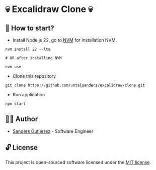 # :skull: Excalidraw Clone :skull:

## :checkered_flag: How to start?

-   Install Node.js 22, go to [NVM](https://github.com/nvm-sh/nvm#git-install) for installation NVM.

```shell
nvm install 22 --lts

# OR after installing NVM

nvm use
```

-   Clone this repository

```shell
git clone https://github.com/untalsanders/excalidraw-clone.git
```

-   Run application

```shell
npm start
```

## :man_technologist: Author

-   [Sanders Gutiérrez](https://untalsanders.com) - Software Engineer

## :unlock: License

This project is open-sourced software licensed under the [MIT license](LICENSE).
